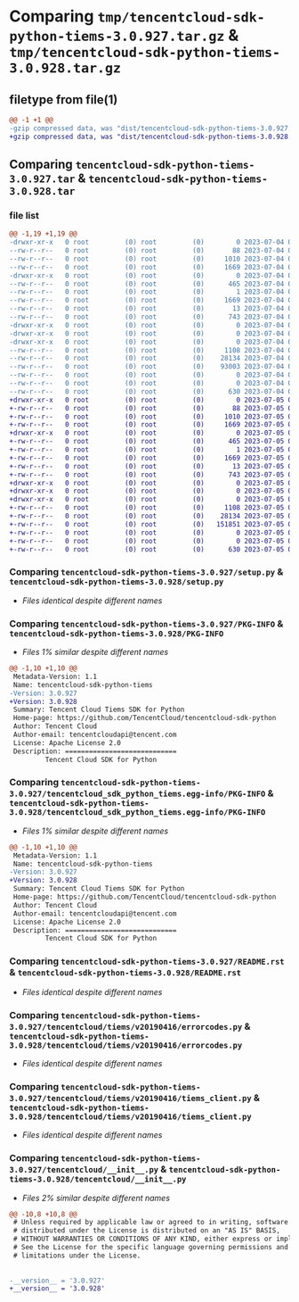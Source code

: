 # Comparing `tmp/tencentcloud-sdk-python-tiems-3.0.927.tar.gz` & `tmp/tencentcloud-sdk-python-tiems-3.0.928.tar.gz`

## filetype from file(1)

```diff
@@ -1 +1 @@
-gzip compressed data, was "dist/tencentcloud-sdk-python-tiems-3.0.927.tar", last modified: Tue Jul  4 00:31:50 2023, max compression
+gzip compressed data, was "dist/tencentcloud-sdk-python-tiems-3.0.928.tar", last modified: Wed Jul  5 00:35:40 2023, max compression
```

## Comparing `tencentcloud-sdk-python-tiems-3.0.927.tar` & `tencentcloud-sdk-python-tiems-3.0.928.tar`

### file list

```diff
@@ -1,19 +1,19 @@
-drwxr-xr-x   0 root         (0) root         (0)        0 2023-07-04 00:31:50.000000 tencentcloud-sdk-python-tiems-3.0.927/
--rw-r--r--   0 root         (0) root         (0)       88 2023-07-04 00:31:50.000000 tencentcloud-sdk-python-tiems-3.0.927/setup.cfg
--rw-r--r--   0 root         (0) root         (0)     1010 2023-07-04 00:31:50.000000 tencentcloud-sdk-python-tiems-3.0.927/setup.py
--rw-r--r--   0 root         (0) root         (0)     1669 2023-07-04 00:31:50.000000 tencentcloud-sdk-python-tiems-3.0.927/PKG-INFO
-drwxr-xr-x   0 root         (0) root         (0)        0 2023-07-04 00:31:50.000000 tencentcloud-sdk-python-tiems-3.0.927/tencentcloud_sdk_python_tiems.egg-info/
--rw-r--r--   0 root         (0) root         (0)      465 2023-07-04 00:31:50.000000 tencentcloud-sdk-python-tiems-3.0.927/tencentcloud_sdk_python_tiems.egg-info/SOURCES.txt
--rw-r--r--   0 root         (0) root         (0)        1 2023-07-04 00:31:50.000000 tencentcloud-sdk-python-tiems-3.0.927/tencentcloud_sdk_python_tiems.egg-info/dependency_links.txt
--rw-r--r--   0 root         (0) root         (0)     1669 2023-07-04 00:31:50.000000 tencentcloud-sdk-python-tiems-3.0.927/tencentcloud_sdk_python_tiems.egg-info/PKG-INFO
--rw-r--r--   0 root         (0) root         (0)       13 2023-07-04 00:31:50.000000 tencentcloud-sdk-python-tiems-3.0.927/tencentcloud_sdk_python_tiems.egg-info/top_level.txt
--rw-r--r--   0 root         (0) root         (0)      743 2023-07-04 00:31:50.000000 tencentcloud-sdk-python-tiems-3.0.927/README.rst
-drwxr-xr-x   0 root         (0) root         (0)        0 2023-07-04 00:31:50.000000 tencentcloud-sdk-python-tiems-3.0.927/tencentcloud/
-drwxr-xr-x   0 root         (0) root         (0)        0 2023-07-04 00:31:50.000000 tencentcloud-sdk-python-tiems-3.0.927/tencentcloud/tiems/
-drwxr-xr-x   0 root         (0) root         (0)        0 2023-07-04 00:31:50.000000 tencentcloud-sdk-python-tiems-3.0.927/tencentcloud/tiems/v20190416/
--rw-r--r--   0 root         (0) root         (0)     1108 2023-07-04 00:31:50.000000 tencentcloud-sdk-python-tiems-3.0.927/tencentcloud/tiems/v20190416/errorcodes.py
--rw-r--r--   0 root         (0) root         (0)    28134 2023-07-04 00:31:50.000000 tencentcloud-sdk-python-tiems-3.0.927/tencentcloud/tiems/v20190416/tiems_client.py
--rw-r--r--   0 root         (0) root         (0)    93003 2023-07-04 00:31:50.000000 tencentcloud-sdk-python-tiems-3.0.927/tencentcloud/tiems/v20190416/models.py
--rw-r--r--   0 root         (0) root         (0)        0 2023-07-04 00:31:50.000000 tencentcloud-sdk-python-tiems-3.0.927/tencentcloud/tiems/v20190416/__init__.py
--rw-r--r--   0 root         (0) root         (0)        0 2023-07-04 00:31:50.000000 tencentcloud-sdk-python-tiems-3.0.927/tencentcloud/tiems/__init__.py
--rw-r--r--   0 root         (0) root         (0)      630 2023-07-04 00:31:50.000000 tencentcloud-sdk-python-tiems-3.0.927/tencentcloud/__init__.py
+drwxr-xr-x   0 root         (0) root         (0)        0 2023-07-05 00:35:40.000000 tencentcloud-sdk-python-tiems-3.0.928/
+-rw-r--r--   0 root         (0) root         (0)       88 2023-07-05 00:35:40.000000 tencentcloud-sdk-python-tiems-3.0.928/setup.cfg
+-rw-r--r--   0 root         (0) root         (0)     1010 2023-07-05 00:35:39.000000 tencentcloud-sdk-python-tiems-3.0.928/setup.py
+-rw-r--r--   0 root         (0) root         (0)     1669 2023-07-05 00:35:40.000000 tencentcloud-sdk-python-tiems-3.0.928/PKG-INFO
+drwxr-xr-x   0 root         (0) root         (0)        0 2023-07-05 00:35:40.000000 tencentcloud-sdk-python-tiems-3.0.928/tencentcloud_sdk_python_tiems.egg-info/
+-rw-r--r--   0 root         (0) root         (0)      465 2023-07-05 00:35:40.000000 tencentcloud-sdk-python-tiems-3.0.928/tencentcloud_sdk_python_tiems.egg-info/SOURCES.txt
+-rw-r--r--   0 root         (0) root         (0)        1 2023-07-05 00:35:40.000000 tencentcloud-sdk-python-tiems-3.0.928/tencentcloud_sdk_python_tiems.egg-info/dependency_links.txt
+-rw-r--r--   0 root         (0) root         (0)     1669 2023-07-05 00:35:40.000000 tencentcloud-sdk-python-tiems-3.0.928/tencentcloud_sdk_python_tiems.egg-info/PKG-INFO
+-rw-r--r--   0 root         (0) root         (0)       13 2023-07-05 00:35:40.000000 tencentcloud-sdk-python-tiems-3.0.928/tencentcloud_sdk_python_tiems.egg-info/top_level.txt
+-rw-r--r--   0 root         (0) root         (0)      743 2023-07-05 00:35:39.000000 tencentcloud-sdk-python-tiems-3.0.928/README.rst
+drwxr-xr-x   0 root         (0) root         (0)        0 2023-07-05 00:35:40.000000 tencentcloud-sdk-python-tiems-3.0.928/tencentcloud/
+drwxr-xr-x   0 root         (0) root         (0)        0 2023-07-05 00:35:40.000000 tencentcloud-sdk-python-tiems-3.0.928/tencentcloud/tiems/
+drwxr-xr-x   0 root         (0) root         (0)        0 2023-07-05 00:35:40.000000 tencentcloud-sdk-python-tiems-3.0.928/tencentcloud/tiems/v20190416/
+-rw-r--r--   0 root         (0) root         (0)     1108 2023-07-05 00:35:39.000000 tencentcloud-sdk-python-tiems-3.0.928/tencentcloud/tiems/v20190416/errorcodes.py
+-rw-r--r--   0 root         (0) root         (0)    28134 2023-07-05 00:35:39.000000 tencentcloud-sdk-python-tiems-3.0.928/tencentcloud/tiems/v20190416/tiems_client.py
+-rw-r--r--   0 root         (0) root         (0)   151851 2023-07-05 00:35:39.000000 tencentcloud-sdk-python-tiems-3.0.928/tencentcloud/tiems/v20190416/models.py
+-rw-r--r--   0 root         (0) root         (0)        0 2023-07-05 00:35:39.000000 tencentcloud-sdk-python-tiems-3.0.928/tencentcloud/tiems/v20190416/__init__.py
+-rw-r--r--   0 root         (0) root         (0)        0 2023-07-05 00:35:39.000000 tencentcloud-sdk-python-tiems-3.0.928/tencentcloud/tiems/__init__.py
+-rw-r--r--   0 root         (0) root         (0)      630 2023-07-05 00:35:39.000000 tencentcloud-sdk-python-tiems-3.0.928/tencentcloud/__init__.py
```

### Comparing `tencentcloud-sdk-python-tiems-3.0.927/setup.py` & `tencentcloud-sdk-python-tiems-3.0.928/setup.py`

 * *Files identical despite different names*

### Comparing `tencentcloud-sdk-python-tiems-3.0.927/PKG-INFO` & `tencentcloud-sdk-python-tiems-3.0.928/PKG-INFO`

 * *Files 1% similar despite different names*

```diff
@@ -1,10 +1,10 @@
 Metadata-Version: 1.1
 Name: tencentcloud-sdk-python-tiems
-Version: 3.0.927
+Version: 3.0.928
 Summary: Tencent Cloud Tiems SDK for Python
 Home-page: https://github.com/TencentCloud/tencentcloud-sdk-python
 Author: Tencent Cloud
 Author-email: tencentcloudapi@tencent.com
 License: Apache License 2.0
 Description: ============================
         Tencent Cloud SDK for Python
```

### Comparing `tencentcloud-sdk-python-tiems-3.0.927/tencentcloud_sdk_python_tiems.egg-info/PKG-INFO` & `tencentcloud-sdk-python-tiems-3.0.928/tencentcloud_sdk_python_tiems.egg-info/PKG-INFO`

 * *Files 1% similar despite different names*

```diff
@@ -1,10 +1,10 @@
 Metadata-Version: 1.1
 Name: tencentcloud-sdk-python-tiems
-Version: 3.0.927
+Version: 3.0.928
 Summary: Tencent Cloud Tiems SDK for Python
 Home-page: https://github.com/TencentCloud/tencentcloud-sdk-python
 Author: Tencent Cloud
 Author-email: tencentcloudapi@tencent.com
 License: Apache License 2.0
 Description: ============================
         Tencent Cloud SDK for Python
```

### Comparing `tencentcloud-sdk-python-tiems-3.0.927/README.rst` & `tencentcloud-sdk-python-tiems-3.0.928/README.rst`

 * *Files identical despite different names*

### Comparing `tencentcloud-sdk-python-tiems-3.0.927/tencentcloud/tiems/v20190416/errorcodes.py` & `tencentcloud-sdk-python-tiems-3.0.928/tencentcloud/tiems/v20190416/errorcodes.py`

 * *Files identical despite different names*

### Comparing `tencentcloud-sdk-python-tiems-3.0.927/tencentcloud/tiems/v20190416/tiems_client.py` & `tencentcloud-sdk-python-tiems-3.0.928/tencentcloud/tiems/v20190416/tiems_client.py`

 * *Files identical despite different names*

### Comparing `tencentcloud-sdk-python-tiems-3.0.927/tencentcloud/__init__.py` & `tencentcloud-sdk-python-tiems-3.0.928/tencentcloud/__init__.py`

 * *Files 2% similar despite different names*

```diff
@@ -10,8 +10,8 @@
 # Unless required by applicable law or agreed to in writing, software
 # distributed under the License is distributed on an "AS IS" BASIS,
 # WITHOUT WARRANTIES OR CONDITIONS OF ANY KIND, either express or implied.
 # See the License for the specific language governing permissions and
 # limitations under the License.
 
 
-__version__ = '3.0.927'
+__version__ = '3.0.928'
```

